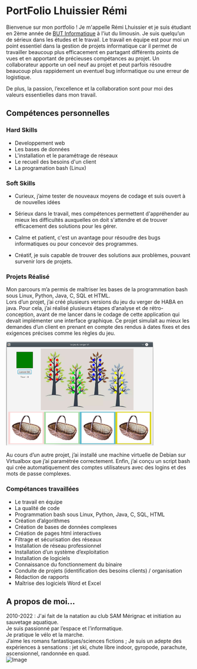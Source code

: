 # PortFolio Lhuissier Rémi
Bienvenue sur mon portfolio ! Je m'appelle Rémi Lhuissier et je suis étudiant en 2ème année de [BUT Informatique](https://www.iut.unilim.fr/les-formations/but/informatique/) à l'iut du limousin.
Je suis quelqu’un de sérieux dans les études et le travail.
Le travail en équipe est pour moi un point essentiel dans la gestion de projets informatique car il permet de travailler beaucoup plus efficacement en partagant différents points de vues et en apportant de précieuses compétances au projet.
Un collaborateur apporte un oeil neuf au projet et peut parfois résoudre beaucoup plus rappidement un eventuel bug informatique ou une erreur de logistique.

De plus, la passion, l’excellence et la collaboration sont pour moi des valeurs essentielles dans mon travail.

## Compétences personnelles

### Hard Skills
- Developpement web
- Les bases de données
- L'installation et le paramétrage de réseaux
- Le recueil des besoins d'un client 
- La programation bash (Linux)

### Soft Skills
- Curieux, j’aime tester de nouveaux moyens de codage et suis ouvert à de nouvelles idées​

- Sérieux dans le travail​, mes compétences permettent d'appréhender au mieux les difficultés auxquelles on doit s'attendre et de trouver efficacement des solutions pour les gérer. 

- Calme et patient, c'est un avantage pour résoudre des bugs informatiques ou pour concevoir des programmes.​

- Créatif, je suis capable de trouver des solutions aux problèmes, pouvant survenir lors de projets.

### Projets Réalisé

Mon parcours m’a permis de maîtriser les bases de la programmation bash sous Linux, Python, Java, C, SQL et
HTML.\
Lors d’un projet, j’ai créé plusieurs versions du jeu du verger de HABA en java. Pour cela, j’ai réalisé
plusieurs étapes d’analyse et de rétro-conception, avant de me lancer dans le codage de cette application qui devait implémenter une interface graphique. Ce projet simulait au mieux les demandes d’un client en prenant en compte des rendus à dates fixes et des exigences précises comme les règles du jeu.

<img src="img/leverger.png" alt="Image du jeu du Verger" width="400"/>

Au cours d’un autre projet, j’ai installé une machine virtuelle de Debian sur Virtualbox que j’ai paramétrée correctement. Enfin, j’ai conçu un script bash qui crée automatiquement des comptes utilisateurs avec des logins et des mots de passe complexes.

### Compétances travaillées

- Le travail en équipe
- La qualité de code
- Programmation bash sous Linux, Python, Java, C, SQL,
HTML
- Création d’algorithmes
- Création de bases de données complexes
- Création de pages html interactives
- Filtrage et sécurisation des réseaux
- Installation de réseau professionnel
- Installation d’un système d’exploitation
- Installation de logiciels
- Connaissance du fonctionnement du binaire
- Conduite de projets (identification des besoins clients) /
organisation
- Rédaction de rapports
- Maîtrise des logiciels Word et Excel


## A propos de moi...
2010-2022 : J'ai fait de la natation au club
SAM Mérignac et initiation au
sauvetage aquatique.\
Je suis passionné par l’espace
et l’informatique.\
Je pratique le vélo et la
marche.\
J’aime les romans
fantastiques/sciences fictions ;
Je suis un adepte des
expériences à sensations : jet
ski, chute libre indoor,
gyropode, parachute,
ascensionnel, randonnée en
quad.\
![Image ]()
